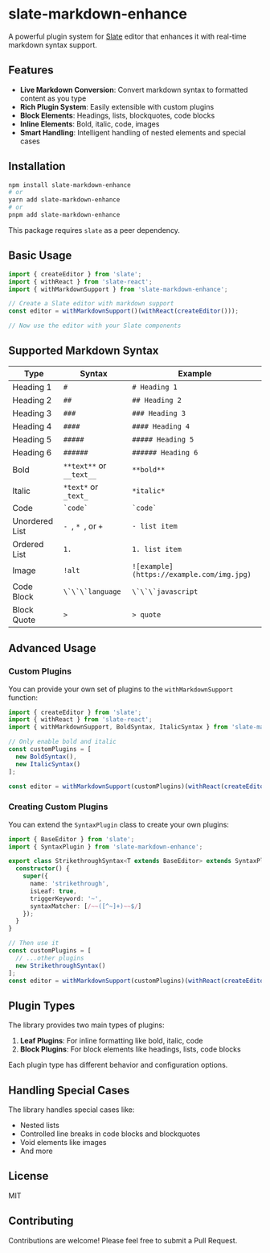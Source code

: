 # slate-markdown-enhance

A powerful plugin system for [Slate](https://github.com/ianstormtaylor/slate) editor that enhances it with real-time markdown syntax support.

## Features

- **Live Markdown Conversion**: Convert markdown syntax to formatted content as you type
- **Rich Plugin System**: Easily extensible with custom plugins
- **Block Elements**: Headings, lists, blockquotes, code blocks
- **Inline Elements**: Bold, italic, code, images
- **Smart Handling**: Intelligent handling of nested elements and special cases

## Installation

```bash
npm install slate-markdown-enhance
# or
yarn add slate-markdown-enhance
# or
pnpm add slate-markdown-enhance
```

This package requires `slate` as a peer dependency.

## Basic Usage

```typescript
import { createEditor } from 'slate';
import { withReact } from 'slate-react';
import { withMarkdownSupport } from 'slate-markdown-enhance';

// Create a Slate editor with markdown support
const editor = withMarkdownSupport()(withReact(createEditor()));

// Now use the editor with your Slate components
```

## Supported Markdown Syntax

| Type | Syntax | Example |
|------|--------|---------|
| Heading 1 | `# ` | `# Heading 1` |
| Heading 2 | `## ` | `## Heading 2` |
| Heading 3 | `### ` | `### Heading 3` |
| Heading 4 | `#### ` | `#### Heading 4` |
| Heading 5 | `##### ` | `##### Heading 5` |
| Heading 6 | `###### ` | `###### Heading 6` |
| Bold | `**text**` or `__text__` | `**bold**` |
| Italic | `*text*` or `_text_` | `*italic*` |
| Code | `` `code` `` | `` `code` `` |
| Unordered List | `- `, `* `, or `+ ` | `- list item` |
| Ordered List | `1. ` | `1. list item` |
| Image | `!alt` | `![example](https://example.com/img.jpg)` |
| Code Block | ``` \`\`\`language ``` | ``` \`\`\`javascript ``` |
| Block Quote | `> ` | `> quote` |

## Advanced Usage

### Custom Plugins

You can provide your own set of plugins to the `withMarkdownSupport` function:

```typescript
import { createEditor } from 'slate';
import { withReact } from 'slate-react';
import { withMarkdownSupport, BoldSyntax, ItalicSyntax } from 'slate-markdown-enhance';

// Only enable bold and italic
const customPlugins = [
  new BoldSyntax(),
  new ItalicSyntax()
];

const editor = withMarkdownSupport(customPlugins)(withReact(createEditor()));
```

### Creating Custom Plugins

You can extend the `SyntaxPlugin` class to create your own plugins:

```typescript
import { BaseEditor } from 'slate';
import { SyntaxPlugin } from 'slate-markdown-enhance';

export class StrikethroughSyntax<T extends BaseEditor> extends SyntaxPlugin<T> {
  constructor() {
    super({
      name: 'strikethrough',
      isLeaf: true,
      triggerKeyword: '~',
      syntaxMatcher: [/~~([^~]+)~~$/]
    });
  }
}

// Then use it
const customPlugins = [
  // ...other plugins
  new StrikethroughSyntax()
];
const editor = withMarkdownSupport(customPlugins)(withReact(createEditor()));
```

## Plugin Types

The library provides two main types of plugins:

1. **Leaf Plugins**: For inline formatting like bold, italic, code
2. **Block Plugins**: For block elements like headings, lists, code blocks

Each plugin type has different behavior and configuration options.

## Handling Special Cases

The library handles special cases like:

- Nested lists
- Controlled line breaks in code blocks and blockquotes
- Void elements like images
- And more

## License

MIT

## Contributing

Contributions are welcome! Please feel free to submit a Pull Request.